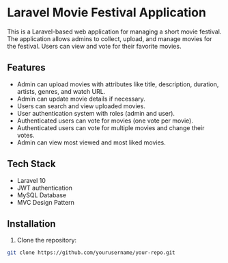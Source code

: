 # Laravel Movie Festival Application

This is a Laravel-based web application for managing a short movie festival. The application allows admins to collect, upload, and manage movies for the festival. Users can view and vote for their favorite movies.

## Features

- Admin can upload movies with attributes like title, description, duration, artists, genres, and watch URL.
- Admin can update movie details if necessary.
- Users can search and view uploaded movies.
- User authentication system with roles (admin and user).
- Authenticated users can vote for movies (one vote per movie).
- Authenticated users can vote for multiple movies and change their votes.
- Admin can view most viewed and most liked movies.

## Tech Stack

- Laravel 10
- JWT authentication
- MySQL Database
- MVC Design Pattern

## Installation

1. Clone the repository:

```bash
git clone https://github.com/yourusername/your-repo.git
